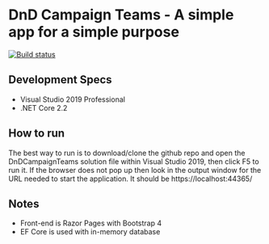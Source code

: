 # DnD Campaign Teams - A simple app for a simple purpose
[![Build status](https://dev.azure.com/pointyhatgames/FandomProject/_apis/build/status/FandomProject-ASP.NET%20Core-CI)](https://dev.azure.com/pointyhatgames/FandomProject/_build/latest?definitionId=5)

## Development Specs
- Visual Studio 2019 Professional
- .NET Core 2.2

## How to run
The best way to run is to download/clone the github repo and open the DnDCampaignTeams solution file within Visual Studio 2019, then click F5 to run it. If the browser does not pop up then look in the output window for the URL needed to start the application.
It should be https://localhost:44365/

## Notes
- Front-end is Razor Pages with Bootstrap 4
- EF Core is used with in-memory database

